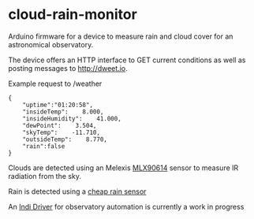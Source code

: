 # cloud-rain-monitor

Arduino firmware for a device to measure rain and cloud cover for an astronomical observatory.

The device offers an HTTP interface to GET current conditions as well as posting messages to http://dweet.io.

Example request to /weather
```
{
	"uptime":"01:20:58",
	"insideTemp":    8.000,
	"insideHumidity":    41.000,
	"dewPoint":    3.504,
	"skyTemp":    -11.710,
	"outsideTemp":    8.770,
	"rain":false
}
```

Clouds are detected using an Melexis [MLX90614](http://www.melexis.com/Infrared-Thermometer-Sensors/Infrared-Thermometer-Sensors/MLX90614-615.aspx) sensor to measure IR radiation from the sky. 

Rain is detected using a [cheap rain sensor](http://www.dx.com/p/cg05sz-063-rain-sensor-for-arduino-black-silver-works-with-official-arduino-boards-266534#.VmdKgt_hBE4) 

An [Indi Driver](http://www.indilib.org/devices/weather-stations.html) for observatory automation is currently a work in progress
